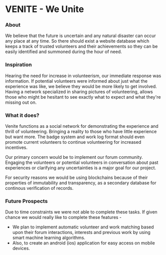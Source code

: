 # VENITE - We Unite
### About

We believe that the future is uncertain and any natural disaster can occur any place at any time. So there should exist a website database which keeps a track of trusted volunteers and their achievements so they can be easily identified and summoned during the hour of need.

### Inspiration

Hearing the need for increase in volunteerism, our immediate response was information. If potential volunteers were informed about just what the experience was like, we believe they would be more likely to get involved. Having a network specialized in sharing pictures of volunteering, allows those who might be hesitant to see exactly what to expect and what they're missing out on.

### What it does?
Venite functions as a social network for demonstrating the experience and thrill of volunteering. Bringing a reality to those who have little experience but want more. The badge system and work log format should even promote current volunteers to continue volunteering for increased incentives. 

Our primary concern would be to implement our forum community. Engaging the volunteers or potential volunteers in conversation about past experiences or clarifying any uncertainties is a major goal for our project. 

For security reasons we would be using blockchains because of their properties of immutability and transparency, as a secondary database for continous verification of records.

### Future Prospects
Due to time constraints we were not able to complete these tasks. If given chance we would really like to complete these features -
- We plan to implement automatic volunteer and work matching based upon their forum interactions, interests and previous work by using smart machine learning algorithms.
- Also, to create an android (ios) application for easy access on mobile devices.